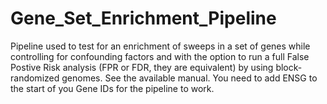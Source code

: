 # Gene_Set_Enrichment_Pipeline
Pipeline used to test for an enrichment of sweeps in a set of genes while controlling for confounding factors and with the option to run a full False Postive Risk analysis (FPR or FDR, they are equivalent) by using block-randomized genomes. See the available manual.
You need to add ENSG to the start of you Gene IDs for the pipeline to work.
